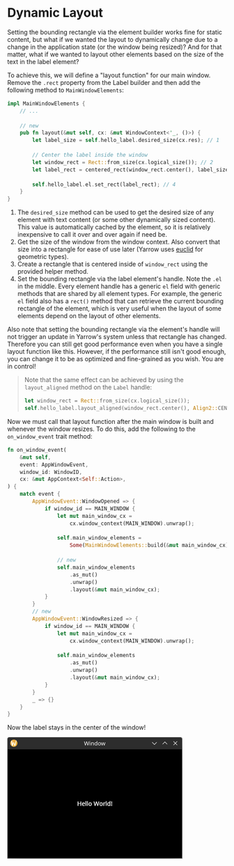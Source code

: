 # Dynamic Layout

Setting the bounding rectangle via the element builder works fine for static content, but what if we wanted the layout to dynamically change due to a change in the application state (or the window being resized)? And for that matter, what if we wanted to layout other elements based on the size of the text in the label element?

To achieve this, we will define a "layout function" for our main window. Remove the `.rect` property from the Label builder and then add the following method to `MainWindowElements`:

```rust
impl MainWindowElements {
    // ...

    // new
    pub fn layout(&mut self, cx: &mut WindowContext<'_, ()>) {
        let label_size = self.hello_label.desired_size(cx.res); // 1

        // Center the label inside the window
        let window_rect = Rect::from_size(cx.logical_size()); // 2
        let label_rect = centered_rect(window_rect.center(), label_size); // 3

        self.hello_label.el.set_rect(label_rect); // 4
    }
}
```

1. The `desired_size` method can be used to get the desired size of any element with text content (or some other dynamically sized content). This value is automatically cached by the element, so it is relatively inexpensive to call it over and over again if need be.
2. Get the size of the window from the window context. Also convert that size into a rectangle for ease of use later (Yarrow uses [euclid](https://crates.io/crates/euclid) for geometric types).
3. Create a rectangle that is centered inside of `window_rect` using the provided helper method.
4. Set the bounding rectangle via the label element's handle. Note the `.el` in the middle. Every element handle has a generic `el` field with generic methods that are shared by all element types. For example, the generic `el` field also has a `rect()` method that can retrieve the current bounding rectangle of the element, which is very useful when the layout of some elements depend on the layout of other elements.

Also note that setting the bounding rectangle via the element's handle will not trigger an update in Yarrow's system unless that rectangle has changed. Therefore you can still get good performance even when you have a single layout function like this. However, if the performance still isn't good enough, you can change it to be as optimized and fine-grained as you wish. You are in control!

> Note that the same effect can be achieved by using the `layout_aligned` method on the `Label` handle:
> ```rust
> let window_rect = Rect::from_size(cx.logical_size());
> self.hello_label.layout_aligned(window_rect.center(), Align2::CENTER, cx.res);
> ```

Now we must call that layout function after the main window is built and whenever the window resizes. To do this, add the following to the `on_window_event` trait method:

```rust
fn on_window_event(
    &mut self,
    event: AppWindowEvent,
    window_id: WindowID,
    cx: &mut AppContext<Self::Action>,
) {
    match event {
        AppWindowEvent::WindowOpened => {
            if window_id == MAIN_WINDOW {
                let mut main_window_cx =
                    cx.window_context(MAIN_WINDOW).unwrap();

                self.main_window_elements =
                    Some(MainWindowElements::build(&mut main_window_cx));

                // new
                self.main_window_elements
                    .as_mut()
                    .unwrap()
                    .layout(&mut main_window_cx);
            }
        }
        // new
        AppWindowEvent::WindowResized => {
            if window_id == MAIN_WINDOW {
                let mut main_window_cx =
                    cx.window_context(MAIN_WINDOW).unwrap();

                self.main_window_elements
                    .as_mut()
                    .unwrap()
                    .layout(&mut main_window_cx);
            }
        }
        _ => {}
    }
}
```

Now the label stays in the center of the window!

![Centered Label](../img/dynamic_layout_1.png)